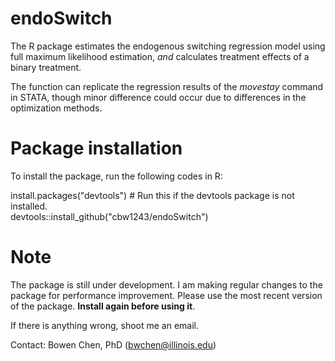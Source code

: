 # endoSwitch

The R package estimates the endogenous switching regression model using full maximum likelihood estimation, *and* calculates treatment effects of a binary treatment. 

The function can replicate the regression results of the *movestay* command in STATA, though minor difference could occur due to differences in the optimization methods.

# Package installation   
To install the package, run the following codes in R:

install.packages("devtools") # Run this if the devtools package is not installed.     
devtools::install_github("cbw1243/endoSwitch")  

# Note   
The package is still under development. I am making regular changes to the package for performance improvement. Please use the most recent version of the package. **Install again before using it**. 

If there is anything wrong, shoot me an email. 

Contact: Bowen Chen, PhD (bwchen@illinois.edu) 
